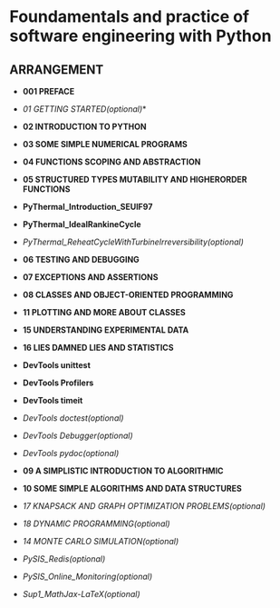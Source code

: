 
# Foundamentals and practice of software engineering with Python

## ARRANGEMENT

* **001 PREFACE**

* *01 GETTING STARTED(optional)**

* **02 INTRODUCTION TO PYTHON**

* **03 SOME SIMPLE NUMERICAL PROGRAMS**

* **04 FUNCTIONS SCOPING AND ABSTRACTION**

* **05 STRUCTURED TYPES MUTABILITY AND HIGHERORDER FUNCTIONS**

* **PyThermal_Introduction_SEUIF97**

* **PyThermal_IdealRankineCycle**

* *PyThermal_ReheatCycleWithTurbineIrreversibility(optional)*

* **06 TESTING AND DEBUGGING**

* **07 EXCEPTIONS AND ASSERTIONS**

* **08 CLASSES AND OBJECT-ORIENTED PROGRAMMING**

* **11 PLOTTING AND MORE ABOUT CLASSES**

* **15 UNDERSTANDING EXPERIMENTAL DATA**

* **16 LIES DAMNED LIES AND STATISTICS**

* **DevTools unittest**

* **DevTools Profilers**

* **DevTools timeit**

* *DevTools doctest(optional)*

* *DevTools Debugger(optional)*

* *DevTools pydoc(optional)*

* **09 A SIMPLISTIC INTRODUCTION TO ALGORITHMIC**

* **10 SOME SIMPLE ALGORITHMS AND DATA STRUCTURES**

* *17 KNAPSACK AND GRAPH OPTIMIZATION PROBLEMS(optional)*

* *18 DYNAMIC PROGRAMMING(optional)*

* *14 MONTE CARLO SIMULATION(optional)*

* *PySIS_Redis(optional)*

* *PySIS_Online_Monitoring(optional)*

* *Sup1_MathJax-LaTeX(optional)*



